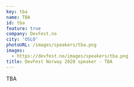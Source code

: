 ```yaml
---
key: tba
name: TBA
id: tba
feature: true
company: DevFest.no
city: 'OSLO'
photoURL: /images/speakers/tba.png
images:
  - https://devfest.no/images/speakers/tba.png
title: DevFest Norway 2020 speaker - TBA
---
```

TBA